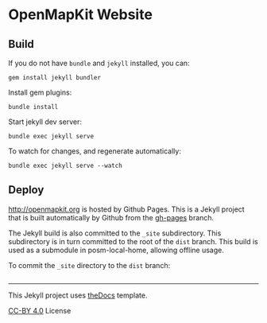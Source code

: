 # OpenMapKit Website

## Build

If you do not have `bundle` and `jekyll` installed, you can:

```
gem install jekyll bundler
```

Install gem plugins:

```
bundle install
```

Start jekyll dev server:

```
bundle exec jekyll serve
```

To watch for changes, and regenerate automatically:

```
bundle exec jekyll serve --watch
```

## Deploy

http://openmapkit.org is hosted by Github Pages. This is a Jekyll project that is built automatically by Github from the [gh-pages](https://github.com/AmericanRedCross/OpenMapKitWebsite/tree/gh-pages) branch.

The Jekyll build is also committed to the `_site` subdirectory. This subdirectory is in turn committed to the root of the `dist` branch. This build is used as a submodule in posm-local-home, allowing offline usage.

To commit the `_site` directory to the `dist` branch:

```

```

----

This Jekyll project uses [theDocs](http://shamsoft.net/theDocs/index.html) template.

[CC-BY 4.0](http://creativecommons.org/licenses/by/4.0/) License
